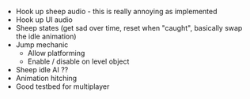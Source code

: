 * Hook up sheep audio - this is really annoying as implemented
* Hook up UI audio
* Sheep states (get sad over time, reset when "caught", basically swap the idle animation)
* Jump mechanic
  * Allow platforming
  * Enable / disable on level object
* Sheep idle AI ??
* Animation hitching
* Good testbed for multiplayer

